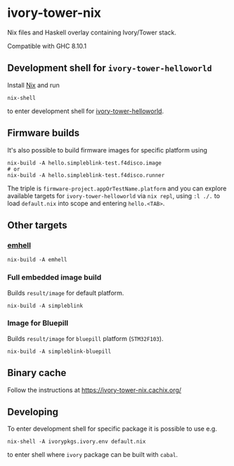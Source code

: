 # ivory-tower-nix

Nix files and Haskell overlay containing Ivory/Tower stack.

Compatible with GHC 8.10.1

## Development shell for `ivory-tower-helloworld`

Install [Nix](https://nixos.org/nix/) and run

```
nix-shell
```

to enter development shell for [ivory-tower-helloworld](https://github.com/DistRap/ivory-tower-helloworld).

## Firmware builds

It's also possible to build firmware images for specific platform using

```
nix-build -A hello.simpleblink-test.f4disco.image
# or
nix-build -A hello.simpleblink-test.f4disco.runner
```

The triple is `firmware-project.appOrTestName.platform` and you can explore available
targets for `ivory-tower-helloworld` via `nix repl`, using `:l ./.` to load `default.nix` into scope and
entering `hello.<TAB>`.

## Other targets

### [emhell](https://github.com/DistRap/emhell)

```
nix-build -A emhell
```

### Full embedded image build

Builds `result/image` for default platform.

```
nix-build -A simpleblink
```

### Image for Bluepill

Builds `result/image` for `bluepill` platform (`STM32F103`).

```
nix-build -A simpleblink-bluepill
```

## Binary cache

Follow the instructions at https://ivory-tower-nix.cachix.org/

## Developing

To enter development shell for specific package it is possible to use e.g.

```
nix-shell -A ivorypkgs.ivory.env default.nix
```

to enter shell where `ivory` package can be built with `cabal`.
